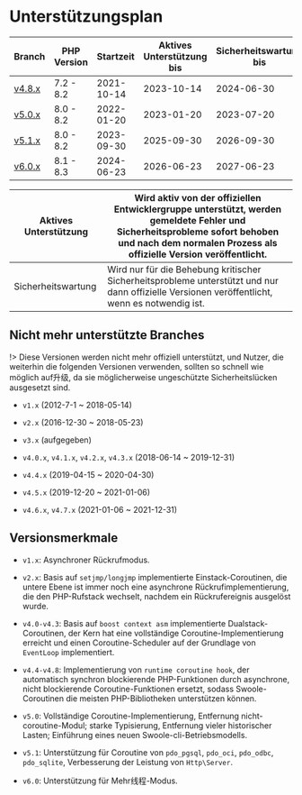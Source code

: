 # Unterstützungsplan

|Branch|PHP Version|Startzeit|Aktives Unterstützung bis|Sicherheitswartung bis|
|-------|------------|----------|------------------------|----------------------|
| [v4.8.x](https://github.com/swoole/swoole-src/tree/4.8.x)|7.2 - 8.2|2021-10-14|2023-10-14|2024-06-30|
| [v5.0.x](https://github.com/swoole/swoole-src/tree/5.0.x)|8.0 - 8.2|2022-01-20|2023-01-20|2023-07-20|
| [v5.1.x](https://github.com/swoole/swoole-src/tree/master)|8.0 - 8.2|2023-09-30|2025-09-30|2026-09-30|
| [v6.0.x](https://github.com/swoole/swoole-src/tree/master)|8.1 - 8.3|2024-06-23|2026-06-23|2027-06-23|

|Aktives Unterstützung|Wird aktiv von der offiziellen Entwicklergruppe unterstützt, werden gemeldete Fehler und Sicherheitsprobleme sofort behoben und nach dem normalen Prozess als offizielle Version veröffentlicht.|
|----------------------|-----------------------------------------------------------------------------------------------|
|Sicherheitswartung|Wird nur für die Behebung kritischer Sicherheitsprobleme unterstützt und nur dann offizielle Versionen veröffentlicht, wenn es notwendig ist.|


## Nicht mehr unterstützte Branches

!> Diese Versionen werden nicht mehr offiziell unterstützt, und Nutzer, die weiterhin die folgenden Versionen verwenden, sollten so schnell wie möglich auf升级, da sie möglicherweise ungeschützte Sicherheitslücken ausgesetzt sind.



- `v1.x` (2012-7-1 ~ 2018-05-14)

- `v2.x` (2016-12-30 ~ 2018-05-23)

- `v3.x` (aufgegeben)

- `v4.0.x`, `v4.1.x`, `v4.2.x`, `v4.3.x` (2018-06-14 ~ 2019-12-31)

- `v4.4.x` (2019-04-15 ~ 2020-04-30)

- `v4.5.x` (2019-12-20 ~ 2021-01-06)
- `v4.6.x`, `v4.7.x` (2021-01-06 ~ 2021-12-31)



## Versionsmerkmale

- `v1.x`: Asynchroner Rückrufmodus.

- `v2.x`: Basis auf `setjmp/longjmp` implementierte Einstack-Coroutinen, die untere Ebene ist immer noch eine asynchrone Rückrufimplementierung, die den PHP-Rufstack wechselt, nachdem ein Rückrufereignis ausgelöst wurde.

- `v4.0-v4.3`: Basis auf `boost context asm` implementierte Dualstack-Coroutinen, der Kern hat eine vollständige Coroutine-Implementierung erreicht und einen Coroutine-Scheduler auf der Grundlage von `EventLoop` implementiert.

- `v4.4-v4.8`: Implementierung von `runtime coroutine hook`, der automatisch synchron blockierende PHP-Funktionen durch asynchrone, nicht blockierende Coroutine-Funktionen ersetzt, sodass Swoole-Coroutinen die meisten PHP-Bibliotheken unterstützen können.

- `v5.0`: Vollständige Coroutine-Implementierung, Entfernung nicht-coroutine-Modul; starke Typisierung, Entfernung vieler historischer Lasten; Einführung eines neuen Swoole-cli-Betriebsmodells.
- `v5.1`: Unterstützung für Coroutine von `pdo_pgsql`, `pdo_oci`, `pdo_odbc`, `pdo_sqlite`, Verbesserung der Leistung von `Http\Server`.
- `v6.0`: Unterstützung für Mehr线程-Modus.
